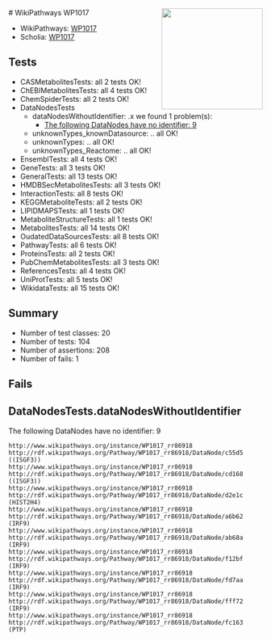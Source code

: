 <img style="float: right; width: 200px" src="https://upload.wikimedia.org/wikipedia/commons/thumb/8/83/Wplogo_with_text_500.png/640px-Wplogo_with_text_500.png" />
# WikiPathways WP1017

* WikiPathways: [WP1017](https://new.wikipathways.org/pathways/WP1017)
* Scholia: [WP1017](https://scholia.toolforge.org/wikipathways/WP1017)
## Tests
* CASMetabolitesTests: all 2 tests OK!
* ChEBIMetabolitesTests: all 4 tests OK!
* ChemSpiderTests: all 2 tests OK!
* DataNodesTests
    * dataNodesWithoutIdentifier: .x we found 1 problem(s):
        * [The following DataNodes have no identifier: 9](#d2d32fa8)
    * unknownTypes_knownDatasource: .. all OK!
    * unknownTypes: .. all OK!
    * unknownTypes_Reactome: .. all OK!
* EnsemblTests: all 4 tests OK!
* GeneTests: all 3 tests OK!
* GeneralTests: all 13 tests OK!
* HMDBSecMetabolitesTests: all 3 tests OK!
* InteractionTests: all 8 tests OK!
* KEGGMetaboliteTests: all 2 tests OK!
* LIPIDMAPSTests: all 1 tests OK!
* MetaboliteStructureTests: all 1 tests OK!
* MetabolitesTests: all 14 tests OK!
* OudatedDataSourcesTests: all 8 tests OK!
* PathwayTests: all 6 tests OK!
* ProteinsTests: all 2 tests OK!
* PubChemMetabolitesTests: all 3 tests OK!
* ReferencesTests: all 4 tests OK!
* UniProtTests: all 5 tests OK!
* WikidataTests: all 15 tests OK!


## Summary

* Number of test classes: 20
* Number of tests: 104
* Number of assertions: 208
* Number of fails: 1

## Fails

<a name="d2d32fa8" />

## DataNodesTests.dataNodesWithoutIdentifier

The following DataNodes have no identifier: 9
```
http://www.wikipathways.org/instance/WP1017_rr86918 http://rdf.wikipathways.org/Pathway/WP1017_rr86918/DataNode/c55d5 ((ISGF3))
http://www.wikipathways.org/instance/WP1017_rr86918 http://rdf.wikipathways.org/Pathway/WP1017_rr86918/DataNode/cd168 ((ISGF3))
http://www.wikipathways.org/instance/WP1017_rr86918 http://rdf.wikipathways.org/Pathway/WP1017_rr86918/DataNode/d2e1c (HIST2H4)
http://www.wikipathways.org/instance/WP1017_rr86918 http://rdf.wikipathways.org/Pathway/WP1017_rr86918/DataNode/a6b62 (IRF9)
http://www.wikipathways.org/instance/WP1017_rr86918 http://rdf.wikipathways.org/Pathway/WP1017_rr86918/DataNode/ab68a (IRF9)
http://www.wikipathways.org/instance/WP1017_rr86918 http://rdf.wikipathways.org/Pathway/WP1017_rr86918/DataNode/f12bf (IRF9)
http://www.wikipathways.org/instance/WP1017_rr86918 http://rdf.wikipathways.org/Pathway/WP1017_rr86918/DataNode/fd7aa (IRF9)
http://www.wikipathways.org/instance/WP1017_rr86918 http://rdf.wikipathways.org/Pathway/WP1017_rr86918/DataNode/fff72 (IRF9)
http://www.wikipathways.org/instance/WP1017_rr86918 http://rdf.wikipathways.org/Pathway/WP1017_rr86918/DataNode/fc163 (PTP)
```

